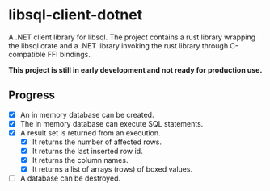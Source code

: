 ﻿# libsql-client-dotnet

A .NET client library for libsql. The project contains a rust library wrapping the libsql crate and a .NET library invoking the rust library through C-compatible FFI bindings.

**This project is still in early development and not ready for production use.**

## Progress
- [x] An in memory database can be created.
- [x] The in memory database can execute SQL statements.
- [x] A result set is returned from an execution.
    - [x] It returns the number of affected rows.
    - [x] It returns the last inserted row id.
    - [x] It returns the column names.
    - [x] It returns a list of arrays (rows) of boxed values.
- [ ] A database can be destroyed.
